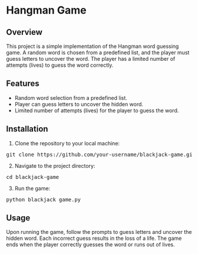 <!DOCTYPE html>
<html lang="en">
<head>
<meta charset="UTF-8">
<meta name="viewport" content="width=device-width, initial-scale=1.0">


<h1>Hangman Game</h1>

<h2>Overview</h2>
<p>This project is a simple implementation of the Hangman word guessing game. A random word is chosen from a predefined list, and the player must guess letters to uncover the word. The player has a limited number of attempts (lives) to guess the word correctly.</p>

<h2>Features</h2>
<ul>
  <li>Random word selection from a predefined list.</li>
  <li>Player can guess letters to uncover the hidden word.</li>
  <li>Limited number of attempts (lives) for the player to guess the word.</li>
</ul>

<h2>Installation</h2>
<ol>
  <li>Clone the repository to your local machine:</li>
</ol>
<pre>
git clone https://github.com/your-username/blackjack-game.git
</pre>

<ol start="2">
  <li>Navigate to the project directory:</li>
</ol>
<pre>
cd blackjack-game
</pre>

<ol start="3">
  <li>Run the game:</li>
</ol>
<pre>
python blackjack_game.py
</pre>
<h2>Usage</h2>
<p>Upon running the game, follow the prompts to guess letters and uncover the hidden word. Each incorrect guess results in the loss of a life. The game ends when the player correctly guesses the word or runs out of lives.</p>

</body>
</html>
